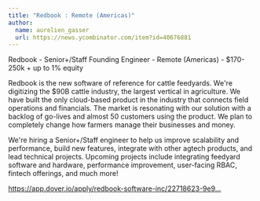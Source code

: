 ```yaml
---
title: "Redbook : Remote (Americas)"
author:
  name: aurelien_gasser
  url: https://news.ycombinator.com/item?id=40676881
---
```

Redbook - Senior+&#x2F;Staff Founding Engineer - Remote (Americas) - $170-250k + up to 1% equity

Redbook is the new software of reference for cattle feedyards. We&#x27;re digitizing the $90B cattle industry, the largest vertical in agriculture. We have built the only cloud-based product in the industry that connects field operations and financials. The market is resonating with our solution with a backlog of go-lives and almost 50 customers using the product. We plan to completely change how farmers manage their businesses and money.

We&#x27;re hiring a Senior+&#x2F;Staff engineer to help us improve scalability and performance, build new features, integrate with other agtech products, and lead technical projects. Upcoming projects include integrating feedyard software and hardware, performance improvement, user-facing RBAC, fintech offerings, and much more!

<a href="https:&#x2F;&#x2F;app.dover.io&#x2F;apply&#x2F;redbook-software-inc&#x2F;22718623-9e9b-4a23-98ac-10ee9f3269b3" rel="nofollow">https:&#x2F;&#x2F;app.dover.io&#x2F;apply&#x2F;redbook-software-inc&#x2F;22718623-9e9...</a>
